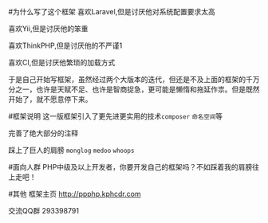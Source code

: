#为什么写了这个框架
喜欢Laravel,但是讨厌他对系统配置要求太高

喜欢Yii,但是讨厌他的笨重

喜欢ThinkPHP,但是讨厌他的不严谨1

喜欢CI,但是讨厌他繁琐的加载方式

于是自己开始写框架，虽然经过两个大版本的迭代，但还是不及上面的框架的千万分之一，也许是天赋不足、也许是智商捉急，更可能是懒惰和拖延作祟。但是既然开始了，就不愿意停下来。

#框架说明
这一版框架引入了更先进更实用的技术`composer` `命名空间`等

完善了绝大部分的注释

踩上了巨人的肩膀 `monglog` `medoo` `whoops`

#面向人群
PHP中级及以上开发者，你要开发自己的框架吗？不如踩着我的肩膀往上走吧！

#其他
框架主页
http://ppphp.kphcdr.com

交流QQ群 293398791
